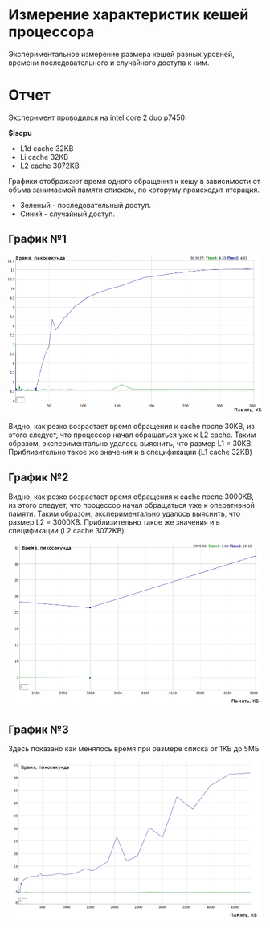# Измерение характеристик кешей процессора

Экспериментальное измерение размера кешей разных уровней, времени последовательного и случайного доступа к ним.

# Отчет

Эксперимент проводился на intel core 2 duo p7450:

**$lscpu**
* L1d cache 32KB
* Li cache 32KB
* L2 cache 3072KB

Графики отображают время одного обращения к кешу в зависимости от объма занимаемой памяти списком, по которуму происходит итерация.
* Зеленый - последовательный доступ.
* Синий - случайный доступ.

## График №1

![Alt text](https://github.com/streambuf/cache_latency/blob/master/screenshots/1.png "")

Видно, как резко возрастает время обращения к cache после 30KB, из этого следует, что процессор начал обращаться уже к L2 cache.
Таким образом, экспериментально удалось выяснить, что размер L1 = 30KB. Приблизительно такое же значения и в спецификации (L1 cache 32KB)

## График №2

Видно, как резко возрастает время обращения к cache после 3000KB, из этого следует, что процессор начал обращаться уже к оперативной памяти.
Таким образом, экспериментально удалось выяснить, что размер L2 = 3000KB. Приблизительно такое же значения и в спецификации (L2 cache 3072KB)

![Alt text](https://github.com/streambuf/cache_latency/blob/master/screenshots/2.png "")

## График №3

Здесь показано как менялось время при размере списка от 1КБ до 5МБ

![Alt text](https://github.com/streambuf/cache_latency/blob/master/screenshots/3.png "")
